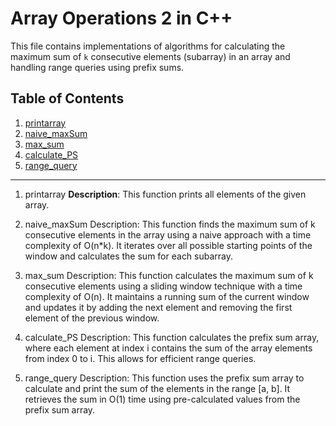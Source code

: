 # Array Operations 2 in C++

This file contains implementations of algorithms for calculating the maximum sum of `k` consecutive elements (subarray) in an array and handling range queries using prefix sums.

## Table of Contents
1. [printarray](#printarray)
2. [naive_maxSum](#naive_maxSum)
3. [max_sum](#max_sum)
4. [calculate_PS](#calculate_PS)
5. [range_query](#range_query)

---

1. printarray
**Description**: This function prints all elements of the given array.

2. naive_maxSum
Description: This function finds the maximum sum of k consecutive elements in the array using a naive approach with a time complexity of O(n*k). It iterates over all possible starting points of the window and calculates the sum for each subarray.

3. max_sum
Description: This function calculates the maximum sum of k consecutive elements using a sliding window technique with a time complexity of O(n). It maintains a running sum of the current window and updates it by adding the next element and removing the first element of the previous window.

4. calculate_PS
Description: This function calculates the prefix sum array, where each element at index i contains the sum of the array elements from index 0 to i. This allows for efficient range queries.

5. range_query
Description: This function uses the prefix sum array to calculate and print the sum of the elements in the range [a, b]. It retrieves the sum in O(1) time using pre-calculated values from the prefix sum array.